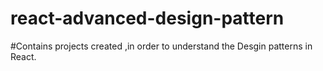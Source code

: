 # react-advanced-design-pattern

#Contains projects created ,in order to understand the Desgin patterns in React.
